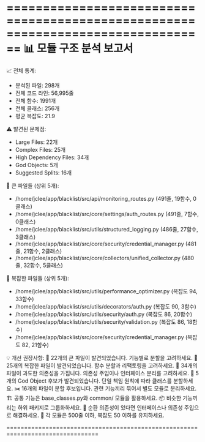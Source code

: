 ================================================================================
📊 모듈 구조 분석 보고서
================================================================================

📈 전체 통계:
  - 분석된 파일: 298개
  - 전체 코드 라인: 56,995줄
  - 전체 함수: 1991개
  - 전체 클래스: 256개
  - 평균 복잡도: 21.9

⚠️ 발견된 문제점:
  - Large Files: 22개
  - Complex Files: 25개
  - High Dependency Files: 34개
  - God Objects: 5개
  - Suggested Splits: 16개

📏 큰 파일들 (상위 5개):
  - /home/jclee/app/blacklist/src/api/monitoring_routes.py (491줄, 19함수,  0클래스)
  - /home/jclee/app/blacklist/src/core/settings/auth_routes.py (491줄,  7함수,  0클래스)
  - /home/jclee/app/blacklist/src/utils/structured_logging.py (486줄, 27함수,  3클래스)
  - /home/jclee/app/blacklist/src/core/security/credential_manager.py (481줄, 21함수,  2클래스)
  - /home/jclee/app/blacklist/src/core/collectors/unified_collector.py (480줄, 32함수,  5클래스)

🔄 복잡한 파일들 (상위 5개):
  - /home/jclee/app/blacklist/src/utils/performance_optimizer.py (복잡도 94, 33함수)
  - /home/jclee/app/blacklist/src/utils/decorators/auth.py (복잡도 90,  3함수)
  - /home/jclee/app/blacklist/src/utils/security/auth.py (복잡도 86, 20함수)
  - /home/jclee/app/blacklist/src/utils/security/validation.py (복잡도 86, 18함수)
  - /home/jclee/app/blacklist/src/core/security/credential_manager.py (복잡도 82, 21함수)

💡 개선 권장사항:
  📏 22개의 큰 파일이 발견되었습니다. 기능별로 분할을 고려하세요.
  🔄 25개의 복잡한 파일이 발견되었습니다. 함수 분할과 리팩토링을 고려하세요.
  🔗 34개의 파일이 과도한 의존성을 가집니다. 의존성 주입이나 인터페이스 분리를 고려하세요.
  👹 5개의 God Object 후보가 발견되었습니다. 단일 책임 원칙에 따라 클래스를 분할하세요.
  ✂️ 16개의 파일이 분할 후보입니다. 관련 기능끼리 묶어서 별도 모듈로 분리하세요.
  🏗️ 공통 기능은 base_classes.py와 common/ 모듈을 활용하세요.
  📦 비슷한 기능끼리는 하위 패키지로 그룹화하세요.
  🔄 순환 의존성이 있다면 인터페이스나 의존성 주입으로 해결하세요.
  📏 각 모듈은 500줄 이하, 복잡도 50 이하를 유지하세요.

================================================================================